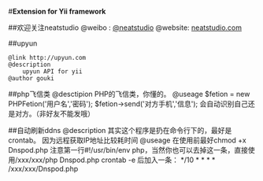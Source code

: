 #**Extension for Yii framework**

##欢迎关注neatstudio
    @weibo : [@neatstudio](http://weibo.com/neatstudio)
    @website: [neatstudio.com](http://neatstudio.com)

##upyun
	
	@link http://upyun.com
	@description
		upyun API for yii
	@author gouki

##php飞信类
    @desctipion
        PHP的飞信类，你懂的。
    @useage
        $fetion = new PHPFetion('用户名','密码');
        $fetion->send('对方手机','信息');
        会自动识别自己还是对方。（非好友不能发哦）

##自动刷新ddns
    @description
        其实这个程序是扔在命令行下的，最好是crontab。
        因为远程获取IP地址比较耗时间
    @useage
        在使用前最好chmod +x Dnspod.php
        注意第一行#!/usr/bin/env php，当然你也可以去掉这一条，直接使用/xxx/xxx/php Dnspod.php
        crontab -e 后加入一条：
        */10 * * * * /xxx/xxx/Dnspod.php

